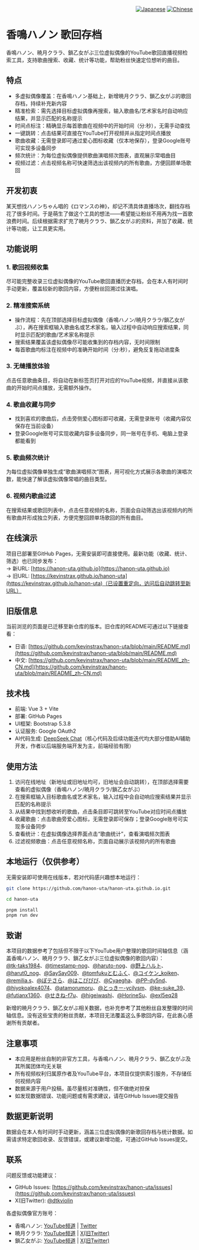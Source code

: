 <div align="right">
  <p>
    <a href="README.md"><img src="https://img.shields.io/badge/日本語-🇯🇵-red?style=flat-square" alt="Japanese"></a>
    <a href="README_zh-CN.md"><img src="https://img.shields.io/badge/简体中文-🇨🇳-brightgreen?style=flat-square" alt="Chinese"></a>
  </p>
</div>

# 香鳴ハノン 歌回存档

香鳴ハノン、暁月クララ、鎖乙女がぶ三位虚拟偶像的YouTube歌回直播视频检索工具，支持歌曲搜索、收藏、统计等功能，帮助粉丝快速定位想听的曲目。


## 特点
- 多虚拟偶像覆盖：在香鳴ハノン基础上，新增暁月クララ、鎖乙女がぶ的歌回存档，持续补充新内容
- 精准检索：需先选择目标虚拟偶像再搜索，输入歌曲名/艺术家名时自动响应结果，并显示匹配的名称提示
- 时间点标注：精确显示每首歌曲在视频中的开始时间（分:秒），无需手动查找
- 一键跳转：点击结果可直接在YouTube打开视频并从指定时间点播放
- 歌曲收藏：无需登录即可通过爱心图标收藏（仅本地保存），登录Google账号可实现多设备同步
- 频次统计：为每位虚拟偶像提供歌曲演唱频次图表，直观展示常唱曲目
- 视频过滤：点击视频名称可快速筛选出该视频内的所有歌曲，方便回顾单场歌回


## 开发初衷
某天想找ハノンちゃん唱的《ロマンスの神》，却记不清具体直播场次，翻找存档花了很多时间。于是萌生了做这个工具的想法——希望能让粉丝不用再为找一首歌浪费时间。后续根据需求扩充了暁月クララ、鎖乙女がぶ的资料，并加了收藏、统计等功能，让工具更实用。


## 功能说明
### 1. 歌回视频收集
尽可能完整收录三位虚拟偶像的YouTube歌回直播历史存档，会在本人有时间时手动更新，覆盖较新的歌回内容，方便粉丝回溯过往演唱。

### 2. 精准搜索系统
- 操作流程：先在顶部选择目标虚拟偶像（香鳴ハノン/暁月クララ/鎖乙女がぶ），再在搜索框输入歌曲名或艺术家名，输入过程中自动响应搜索结果，同时显示匹配的歌曲/艺术家名称提示
- 搜索结果覆盖该虚拟偶像尽可能收集到的存档内容，无时间限制
- 每首歌曲均标注在视频中的准确开始时间（分:秒），避免反复拖动进度条

### 3. 无缝播放体验
点击任意歌曲条目，将自动在新标签页打开对应的YouTube视频，并直接从该歌曲的开始时间点播放，无需额外操作。

### 4. 歌曲收藏与同步
- 找到喜欢的歌曲后，点击旁侧爱心图标即可收藏，无需登录账号（收藏内容仅保存在当前设备）
- 登录Google账号可实现收藏内容多设备同步，同一账号在手机、电脑上登录都能看到

### 5. 歌曲频次统计
为每位虚拟偶像单独生成“歌曲演唱频次”图表，用可视化方式展示各歌曲的演唱次数，能快速了解该虚拟偶像常唱的曲目类型。

### 6. 视频内歌曲过滤
在搜索结果或歌回列表中，点击任意视频的名称，页面会自动筛选出该视频内的所有歌曲并形成独立列表，方便完整回顾单场歌回的所有曲目。


## 在线演示

项目已部署至GitHub Pages，无需安装即可直接使用。最新功能（收藏、统计、筛选）也已同步发布：  
→ 新URL: [https://hanon-uta.github.io](https://hanon-uta.github.io)  
→ 旧URL: [https://kevinstrax.github.io/hanon-uta](https://kevinstrax.github.io/hanon-uta)（已设置重定向，访问后自动跳转至新URL）

## 旧版信息

当前浏览的页面是已迁移至新仓库的版本。旧仓库的README可通过以下链接查看：
- 日语: [https://github.com/kevinstrax/hanon-uta/blob/main/README.md](https://github.com/kevinstrax/hanon-uta/blob/main/README.md)
- 中文: [https://github.com/kevinstrax/hanon-uta/blob/main/README_zh-CN.md](https://github.com/kevinstrax/hanon-uta/blob/main/README_zh-CN.md)


## 技术栈
- 前端: Vue 3 + Vite
- 部署: GitHub Pages
- UI框架: Bootstrap 5.3.8
- 认证服务: Google OAuth2
- AI代码生成: [DeepSeek Chat](https://www.deepseek.com)（核心代码及后续功能迭代均大部分借助AI辅助开发，作者以后端服务端开发为主，前端经验有限）


## 使用方法
1. 访问在线地址（新地址或旧地址均可，旧地址会自动跳转），在顶部选择需要查看的虚拟偶像（香鳴ハノン/暁月クララ/鎖乙女がぶ）
2. 在搜索框输入目标歌曲名或艺术家名，输入过程中会自动响应搜索结果并显示匹配的名称提示
3. 从结果中找到想收听的歌曲，点击条目即可跳转至YouTube对应时间点播放
4. 收藏歌曲：点击歌曲旁爱心图标，无需登录即可保存；登录Google账号可实现多设备同步
5. 查看统计：在虚拟偶像选择界面点击“歌曲统计”，查看演唱频次图表
6. 过滤视频歌曲：点击任意视频名称，页面自动展示该视频内的所有歌曲


## 本地运行（仅供参考）
无需安装即可使用在线版本，若对代码感兴趣想本地运行：
```bash
git clone https://github.com/hanon-uta/hanon-uta.github.io.git

cd hanon-uta

pnpm install
pnpm run dev
```

## 致谢
本项目的数据参考了包括但不限于以下YouTube用户整理的歌回时间轴信息（涵盖香鳴ハノン、暁月クララ、鎖乙女がぶ三位虚拟偶像的歌回内容）：  
[@tk-taks1984](https://www.youtube.com/@tk-taks1984)、[@timestamp-nog](https://www.youtube.com/@timestamp-nog)、[@haruto-nog](https://www.youtube.com/@haruto-nog)、[@野上ハルト](https://www.youtube.com/@野上ハルト)、[@harut0_nog](https://www.youtube.com/@harut0_nog)、[@SaySay009](https://www.youtube.com/@SaySay009)、[@tomfukuとむふく](https://www.youtube.com/@tomfukutomofuku)、[@コイケン_koiken](https://www.youtube.com/@koiken_koiken)、[@remilia.s](https://www.youtube.com/@remilia.s)、[@ぽテさら](https://www.youtube.com/@potesara)、[@はこぴぴぴ](https://www.youtube.com/@hakopipipi)、[@Cyaegha](https://www.youtube.com/@Cyaegha)、[@PP-dy5nd](https://www.youtube.com/@PP-dy5nd)、[@hiyokoalex4074](https://www.youtube.com/@hiyokoalex4074)、[@atamorumoru](https://www.youtube.com/@atamorumoru)、[@とっきー-ycilysm](https://www.youtube.com/@tokki-ycilysm)、[@ke-suke_39](https://www.youtube.com/@ke-suke_39)、[@futianx1360](https://www.youtube.com/@futianx1360)、[@せきね-f7u](https://www.youtube.com/@sekine-f7u)、[@higeiwashi](https://www.youtube.com/@higeiwashi)、[@HorineSu](https://www.youtube.com/@HorineSu)、[@exl5eq28](https://www.youtube.com/@exl5eq28)

新增的暁月クララ、鎖乙女がぶ相关数据，也补充参考了其他粉丝自发整理的时间轴信息。没有这些宝贵的粉丝贡献，本项目无法覆盖这么多歌回内容，在此衷心感谢所有贡献者。


## 注意事项
- 本应用是粉丝自制的非官方工具，与香鳴ハノン、暁月クララ、鎖乙女がぶ及其所属团体均无关联
- 所有视频权利归属原作者及YouTube平台，本项目仅提供索引服务，不存储任何视频内容
- 数据来源于用户投稿，虽尽量核对准确性，但不做绝对担保
- 如发现数据错误、功能问题或有需求建议，请在GitHub Issues提交报告


## 数据更新说明
数据会在本人有时间时手动更新，涵盖三位虚拟偶像的新歌回存档与统计数据。如需请求特定歌回收录、反馈错误，或建议新增功能，可通过GitHub Issues提交。


## 联系
问题反馈或功能建议：
- GitHub Issues: [https://github.com/kevinstrax/hanon-uta/issues](https://github.com/kevinstrax/hanon-uta/issues)
- X(旧Twitter): [@dtkviolin](https://x.com/dtkviolin)

各虚拟偶像官方账号：
- 香鳴ハノン: [YouTube频道](https://www.youtube.com/@kanaruhanon) | [Twitter](https://x.com/kanaruhanon)
- 暁月クララ: [YouTube频道](https://www.youtube.com/@akatsukiclara) | [X(旧Twitter)](https://x.com/akatsukiclara)
- 鎖乙女がぶ: [YouTube频道](https://www.youtube.com/@saotomegabu) | [X(旧Twitter)](https://x.com/saotomegabu)
